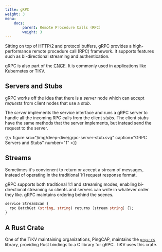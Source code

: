 ```yaml
---
title: gRPC
weight: 3
menu:
    docs:
        parent: Remote Procedure Calls (RPC)
        weight: 3
---
```


Sitting on top of HTTP/2 and protocol buffers, gRPC provides a high-performance
remote procedure call (RPC) framework. It supports features such as
bi-directional streaming and authentication.

gRPC is also part of the [CNCF](https://www.cncf.io/projects/). It is commonly
used in applications like Kubernetes or TiKV.

## Servers and Stubs

gRPC works off the idea that there is a *server* node which can accept
*requests* from client nodes that use a *stub*.

The *server* implements the service interface and runs a gRPC server to handle
all the incoming RPC calls from the client *stubs*. The client *stubs* have the
same methods that the server implements, but instead send the
request to the server.

{{< figure
    src="/img/deep-dive/grpc-server-stub.svg"
    caption="GRPC Servers and Stubs"
    number="1" >}}

## Streams

Sometimes it's convienent to return or accept a stream of messages, instead of
operating in the traditional 1:1 request response format.

gRPC supports both traditional 1:1 and streaming modes, enabling bi-directional
streaming so clients and servers can write in whatever order they like. gRPC
maintains ordering behind the scenes.

```protobuf
service StreamScan {
  rpc BatchGet (string, string) returns (stream string) {};
}
```

## A Rust Crate

One of the TiKV maintaining organizations, PingCAP, maintains the
[`grpc-rs`](https://github.com/pingcap/grpc-rs) library, providing Rust bindings
to a C library for gRPC. TiKV uses this crate.

